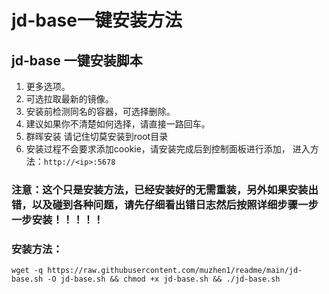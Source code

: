 # jd-base一键安装方法

## jd-base 一键安装脚本
1. 更多选项。
2. 可选拉取最新的镜像。
3. 安装前检测同名的容器，可选择删除。
4. 建议如果你不清楚如何选择，请直接一路回车。
5. 群晖安装 请记住切莫安装到root目录
6. 安装过程不会要求添加cookie，请安装完成后到控制面板进行添加， 进入方法：`http://<ip>:5678`

### 注意：这个只是安装方法，已经安装好的无需重装，另外如果安装出错，以及碰到各种问题，请先仔细看出错日志然后按照详细步骤一步一步安装！！！！！

### 安装方法：

    wget -q https://raw.githubusercontent.com/muzhen1/readme/main/jd-base.sh -O jd-base.sh && chmod +x jd-base.sh && ./jd-base.sh


 
